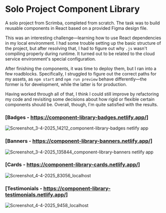 # Solo Project Component Library

A solo project from Scrimba, completed from scratch. The task was to build reusable components in React based on a provided Figma design file.

This was an interesting challenge—learning how to use React dependencies in my local environment. I had some trouble setting up the basic structure of the project, but after resolving that, I had to figure out why `.js` wasn't compiling properly during runtime. It turned out to be related to the cloud service environment's special configuration.

After finishing the components, it was time to deploy them, but I ran into a few roadblocks. Specifically, I struggled to figure out the correct paths for my assets, as `npm start` and `npm run preview` behave differently—the former is for development, while the latter is for production.

Having worked through all of that, I think I could still improve by refactoring my code and revisiting some decisions about how rigid or flexible certain components should be. Overall, though, I'm quite satisfied with the results.

### [Badges - https://component-library-badges.netlify.app/]
![Screenshot_3-4-2025_14212_component-library-badges netlify app](https://github.com/user-attachments/assets/d3779478-b3c1-4646-8821-ab5aae8e75ae)

### [Banners - https://component-library-banners.netlify.app/]
![Screenshot_3-4-2025_135844_component-library-banners netlify app](https://github.com/user-attachments/assets/56d5c53c-376a-439e-ba92-3b5522d5bd2a)

### [Cards - https://component-library-cards.netlify.app/]
![Screenshot_4-4-2025_83056_localhost](https://github.com/user-attachments/assets/4414f298-0173-4818-acf6-d95280f63d66)

### [Testimonials - https://component-library-testimonials.netlify.app/]
![Screenshot_4-4-2025_9458_localhost](https://github.com/user-attachments/assets/d1dbafd6-6417-4b2c-a8a2-38786bfecc57)
